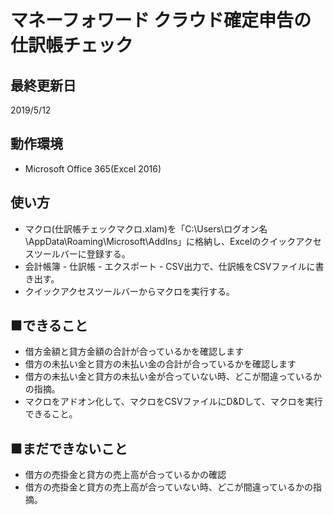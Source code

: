 # マネーフォワード クラウド確定申告の仕訳帳チェック

## 最終更新日

2019/5/12

## 動作環境

- Microsoft Office 365(Excel 2016)

## 使い方

- マクロ(仕訳帳チェックマクロ.xlam)を「C:\Users\ログオン名\AppData\Roaming\Microsoft\AddIns」に格納し、Excelのクイックアクセスツールバーに登録する。
- 会計帳簿 - 仕訳帳 - エクスポート - CSV出力で、仕訳帳をCSVファイルに書き出す。
- クイックアクセスツールバーからマクロを実行する。

## ■できること
- 借方金額と貸方金額の合計が合っているかを確認します
- 借方の未払い金と貸方の未払い金の合計が合っているかを確認します
- 借方の未払い金と貸方の未払い金が合っていない時、どこが間違っているかの指摘。
- マクロをアドオン化して、マクロをCSVファイルにD&Dして、マクロを実行できること。

## ■まだできないこと
- 借方の売掛金と貸方の売上高が合っているかの確認
- 借方の売掛金と貸方の売上高が合っていない時、どこが間違っているかの指摘。
